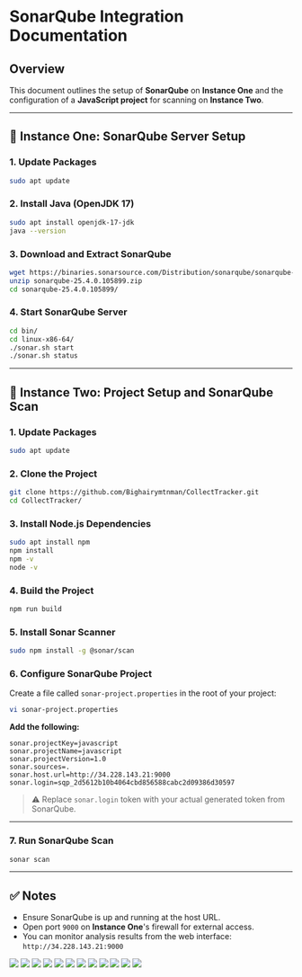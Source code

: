 # SonarQube Integration Documentation

## Overview

This document outlines the setup of **SonarQube** on **Instance One** and the configuration of a **JavaScript project** for scanning on **Instance Two**.

---

## 📍 Instance One: SonarQube Server Setup

### 1. Update Packages
```bash
sudo apt update
```

### 2. Install Java (OpenJDK 17)
```bash
sudo apt install openjdk-17-jdk
java --version
```

### 3. Download and Extract SonarQube
```bash
wget https://binaries.sonarsource.com/Distribution/sonarqube/sonarqube-25.4.0.105899.zip
unzip sonarqube-25.4.0.105899.zip
cd sonarqube-25.4.0.105899/
```

### 4. Start SonarQube Server
```bash
cd bin/
cd linux-x86-64/
./sonar.sh start
./sonar.sh status
```

---

## 📍 Instance Two: Project Setup and SonarQube Scan

### 1. Update Packages
```bash
sudo apt update
```

### 2. Clone the Project
```bash
git clone https://github.com/Bighairymtnman/CollectTracker.git
cd CollectTracker/
```

### 3. Install Node.js Dependencies
```bash
sudo apt install npm
npm install
npm -v
node -v
```

### 4. Build the Project
```bash
npm run build
```

### 5. Install Sonar Scanner
```bash
sudo npm install -g @sonar/scan
```

### 6. Configure SonarQube Project

Create a file called `sonar-project.properties` in the root of your project:

```bash
vi sonar-project.properties
```

**Add the following:**
```properties
sonar.projectKey=javascript
sonar.projectName=javascript
sonar.projectVersion=1.0
sonar.sources=.
sonar.host.url=http://34.228.143.21:9000
sonar.login=sqp_2d5612b10b4064cbd856588cabc2d09386d30597
```

> ⚠️ Replace `sonar.login` token with your actual generated token from SonarQube.

---

### 7. Run SonarQube Scan
```bash
sonar scan
```

---

## ✅ Notes
- Ensure SonarQube is up and running at the host URL.
- Open port `9000` on **Instance One**'s firewall for external access.
- You can monitor analysis results from the web interface: `http://34.228.143.21:9000`

![](./image/sonarjs1.png)
![](./image/sonarjs2.png)
![](./image/sonarjs3.png)
![](./image/sonarjs4.png)
![](./image/sonarjs5.png)
![](./image/sonarjs6.png)
![](./image/sonarjs7.png)
![](./image/sonarjs8.png)
![](./image/sonarjs9.png)
![](./image/sonarjs10.png)
![](./image/sonarjs11.png)
![](./image/sonarjs12.png)

